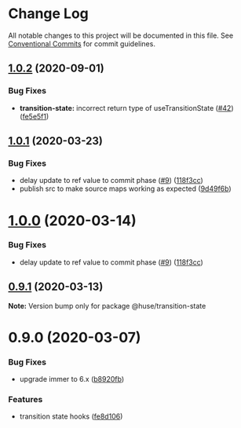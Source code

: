 # Change Log

All notable changes to this project will be documented in this file.
See [Conventional Commits](https://conventionalcommits.org) for commit guidelines.

## [1.0.2](https://github.com/ecomfe/react-hooks/compare/@huse/transition-state@1.0.1...@huse/transition-state@1.0.2) (2020-09-01)


### Bug Fixes

* **transition-state:** incorrect return type of useTransitionState ([#42](https://github.com/ecomfe/react-hooks/issues/42)) ([fe5e5f1](https://github.com/ecomfe/react-hooks/commit/fe5e5f118b619771ea825f52fe8bb10d81802418))





## [1.0.1](https://github.com/ecomfe/react-hooks/compare/@huse/transition-state@0.9.0...@huse/transition-state@1.0.1) (2020-03-23)


### Bug Fixes

* delay update to ref value to commit phase ([#9](https://github.com/ecomfe/react-hooks/issues/9)) ([118f3cc](https://github.com/ecomfe/react-hooks/commit/118f3cc61a48422b06e3d3652de8c619aed1521e))
* publish src to make source maps working as expected ([9d49f6b](https://github.com/ecomfe/react-hooks/commit/9d49f6b294a445c302f05da958c6e427e7eae669))





# [1.0.0](https://github.com/ecomfe/react-hooks/compare/@huse/transition-state@0.9.0...@huse/transition-state@1.0.0) (2020-03-14)


### Bug Fixes

* delay update to ref value to commit phase ([#9](https://github.com/ecomfe/react-hooks/issues/9)) ([118f3cc](https://github.com/ecomfe/react-hooks/commit/118f3cc61a48422b06e3d3652de8c619aed1521e))





## [0.9.1](https://github.com/ecomfe/react-hooks/compare/@huse/transition-state@0.9.0...@huse/transition-state@0.9.1) (2020-03-13)

**Note:** Version bump only for package @huse/transition-state





# 0.9.0 (2020-03-07)


### Bug Fixes

* upgrade immer to 6.x ([b8920fb](https://github.com/ecomfe/react-hooks/commit/b8920fb67a14bd111b543efdcd58b67b8277ba46))


### Features

* transition state hooks ([fe8d106](https://github.com/ecomfe/react-hooks/commit/fe8d106add35fb2da18d8843e38d6e927e9d5656))
